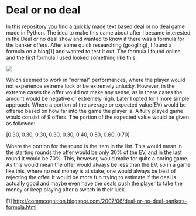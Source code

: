 # Deal or no deal
In this repository you find a quickly made text based deal or no deal game made in Python. The idea to make this came about after I became interested in the Deal or no deal show and wanted to know if there was a formula for the banker offers. After some quick researching (googling), I found a formula on a blog[1] and wanted to test it out. The formula I found online and the first formula I used looked something like this:

<img src="https://render.githubusercontent.com/render/math?math=12275.30 + 0.748E - 2714.71C - 0.04M + 0.000006986E^2 + 32.623C^2">

Which seemed to work in "normal" performances, where the player would not experience extreme luck or be extremely unlucky. However, in the extreme cases the offer would not make any sense, as in there cases the amount would be negative or extremely high. Later I opted for I more simple approach. Where a portion of the average or expected value(EV) would be offered based on how far into the game the player is. A fully played game would consist of 9 offers. The portion of the expected value would be given as followed:

[0.30, 0.30, 0.30, 0.30, 0.30, 0.40, 0.50, 0.60, 0.70]

Where the portion for the round is the item in the list. This would mean in the starting rounds the offer would be only 30% of the EV, and in the last round it would be 70%. This, however, would make for quite a boring game. As this would mean the offer would always be less than the EV, so in a game like this, where no real money is at stake, one would always be best of rejecting the offer. It would be more fun trying to estimate if the deal is actually good and maybe even have the deals push the player to take the money or keep playing after a switch in their luck.

[1] http://commcognition.blogspot.com/2007/06/deal-or-no-deal-bankers-formula.html
